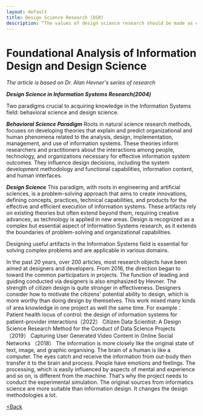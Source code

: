 ```yaml
---
layout: default
title: Design Science Research (DSR)
description: “The values of design science research should be made as explicit as possible.”
---
```


# Foundational Analysis of Information Design and Design Science

_The article is based on Dr. Alan Hevner's series of research_

**_Design Science in Information Systems Research(2004)_**

Two paradigms crucial to acquiring knowledge in the Information Systems field: behavioral science and design science.

**_Behavioral Science Paradigm_** 
Roots in natural science research methods, focuses on developing theories that explain and predict organizational and human phenomena related to the analysis, design, implementation, management, and use of information systems. These theories inform researchers and practitioners about the interactions among people, technology, and organizations necessary for effective information system outcomes. They influence design decisions, including the system development methodology and functional capabilities, information content, and human interfaces.

**_Design Science_**
This paradigm, with roots in engineering and artificial sciences, is a problem-solving approach that aims to create innovations, defining concepts, practices, technical capabilities, and products for the effective and efficient execution of information systems. These artifacts rely on existing theories but often extend beyond them, requiring creative advances, as technology is applied in new areas. Design is recognized as a complex but essential aspect of Information Systems research, as it extends the boundaries of problem-solving and organizational capabilities.

Designing useful artifacts in the Information Systems field is essential for solving complex problems and are applicable in various domains.

In the past 20 years, over 200 articles, most research objects have been aimed at designers and developers. From 2016, the direction began to toward the common participators in projects. The function of leading and guiding conducted via designers is also emphasized by Hevner. The strength of citizen design is quite stronger in effectiveness. Designers consider how to motivate the citizens' potential ability to design, which is more worthy than doing design by themselves. This work mixed many kinds of area knowledge in one project as well the same time.
For example：
Patient health locus of control: the design of information systems for patient-provider interactions（2022）
Citizen Data Scientist: A Design Science Research Method for the Conduct of Data Science Projects （2019）
Capturing User Generated Video Content in Online Social Networks （2018）
The information is more closely like the original state of text, image, and graphic organising. The brain of a human is like a computer. The eyes catch and receive the information from out-body then transfer it to the brain and process. People have emotions and feelings. The processing, which is easily influenced by aspects of mental and experience and so on, is different from the machine. That's why the project needs to conduct the experimental simulation. The original sources from informatics science are more suitable than information design. It changes the design methodologies a lot.




[<Back](./)
